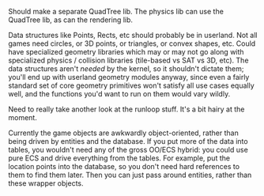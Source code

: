 Should make a separate QuadTree lib. The physics lib can use the QuadTree lib,
as can the rendering lib.


Data structures like Points, Rects, etc should probably be in userland. Not all
games need circles, or 3D points, or triangles, or convex shapes, etc. Could
have specialized geometry libraries which may or may not go along with
specialized physics / collision libraries (tile-based vs SAT vs 3D, etc). The
data structures aren't *needed* by the kernel, so it shouldn't dictate them;
you'll end up with userland geometry modules anyway, since even a fairly
standard set of core geometry primitives won't satisfy all use cases equally
well, and the functions you'd want to run on them would vary wildly.


Need to really take another look at the runloop stuff. It's a bit hairy at the
moment.


Currently the game objects are awkwardly object-oriented, rather than being
driven by entities and the database. If you put more of the data into tables,
you wouldn't need any of the gross OO/ECS hybrid: you could use pure ECS and
drive everything from the tables. For example, put the location points into the
database, so you don't need hard references to them to find them later. Then
you can just pass around entities, rather than these wrapper objects.

